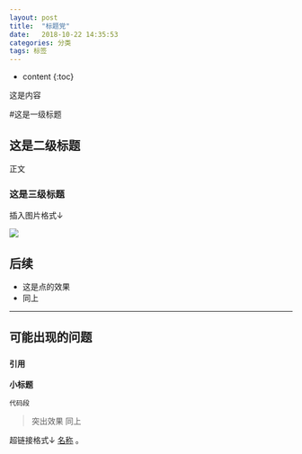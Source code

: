 ```yaml
---
layout: post 
title:  "标题党"
date:   2018-10-22 14:35:53
categories: 分类
tags: 标签
---
```


* content
{:toc}

这是内容



#这是一级标题

## 这是二级标题

正文

### 这是三级标题

插入图片格式↓

![](url)



## 后续

*  这是点的效果
*  同上

---

## 可能出现的问题

### `引用`

**小标题**

```
代码段
```



>突出效果
>同上


超链接格式↓
[名称](url) 。
